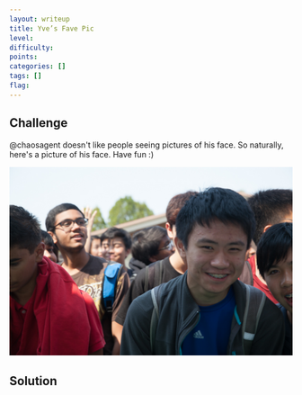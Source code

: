 ```yaml
---
layout: writeup
title: Yve’s Fave Pic
level: 
difficulty: 
points: 
categories: []
tags: []
flag: 
---
```

## Challenge

@chaosagent doesn't like people seeing pictures of his face. So
naturally, here's a picture of his face. Have fun :)

![](writeupfiles/smile.jpg)

## Solution

